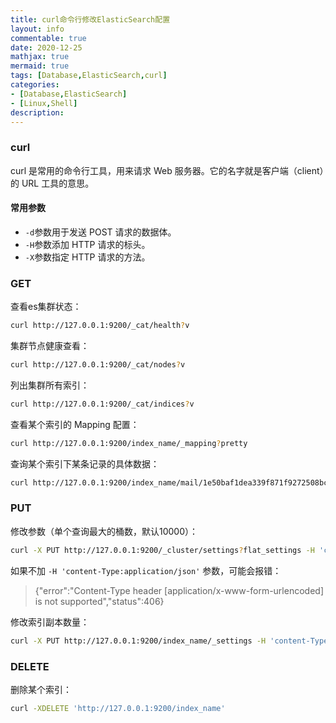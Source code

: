 ```yaml
---
title: curl命令行修改ElasticSearch配置
layout: info
commentable: true
date: 2020-12-25
mathjax: true
mermaid: true
tags: [Database,ElasticSearch,curl]
categories: 
- [Database,ElasticSearch]
- [Linux,Shell]
description: 
---
```


### curl

curl 是常用的命令行工具，用来请求 Web 服务器。它的名字就是客户端（client）的 URL 工具的意思。

<!--more-->

#### 常用参数

- `-d`参数用于发送 POST 请求的数据体。
- `-H`参数添加 HTTP 请求的标头。
- `-X`参数指定 HTTP 请求的方法。

### GET

查看es集群状态：

```bash
curl http://127.0.0.1:9200/_cat/health?v
```

集群节点健康查看：

```bash
curl http://127.0.0.1:9200/_cat/nodes?v
```

列出集群所有索引：

```bash
curl http://127.0.0.1:9200/_cat/indices?v
```

查看某个索引的 Mapping 配置：

```bash
curl http://127.0.0.1:9200/index_name/_mapping?pretty
```

查询某个索引下某条记录的具体数据：

```bash
curl http://127.0.0.1:9200/index_name/mail/1e50baf1dea339f871f9272508bc7615
```

### PUT

修改参数（单个查询最大的桶数，默认10000）：

```bash
curl -X PUT http://127.0.0.1:9200/_cluster/settings?flat_settings -H 'content-Type:application/json' -d '{"persistent":{"search":{"max_buckets":"2147483647"}}}'
```

如果不加 `-H 'content-Type:application/json'` 参数，可能会报错：

> {"error":"Content-Type header [application/x-www-form-urlencoded] is not supported","status":406}

修改索引副本数量：

```bash
curl -X PUT http://127.0.0.1:9200/index_name/_settings -H 'content-Type:application/json' -d '{"number_of_replicas": 2}'
```

### DELETE

删除某个索引：

```bash
curl -XDELETE 'http://127.0.0.1:9200/index_name'
```

